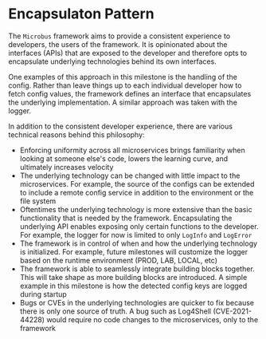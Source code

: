# Encapsulaton Pattern

The `Microbus` framework aims to provide a consistent experience to developers, the users of the framework. It is opinionated about the interfaces (APIs) that are exposed to the developer and therefore opts to encapsulate underlying technologies behind its own interfaces.

One examples of this approach in this milestone is the handling of the config. Rather than leave things up to each individual developer how to fetch config values, the framework defines an interface that encapsulates the underlying implementation. A similar approach was taken with the logger.

In addition to the consistent developer experience, there are various technical reasons behind this philosophy:
* Enforcing uniformity across all microservices brings familiarity when looking at someone else's code, lowers the learning curve, and ultimately increases velocity
* The underlying technology can be changed with little impact to the microservices. For example, the source of the configs can be extended to include a remote config service in addition to the environment or the file system
* Oftentimes the underlying technology is more extensive than the basic functionality that is needed by the framework. Encapsulating the underlying API enables exposing only certain functions to the developer. For example, the logger for now is limited to only `LogInfo` and `LogError`
* The framework is in control of when and how the underlying technology is initialized. For example, future milestones will customize the logger based on the runtime environment (PROD, LAB, LOCAL, etc)
* The framework is able to seamlessly integrate building blocks together. This will take shape as more building blocks are introduced. A simple example in this milestone is how the detected config keys are logged during startup
* Bugs or CVEs in the underlying technologies are quicker to fix because there is only one source of truth. A bug such as Log4Shell (CVE-2021-44228) would require no code changes to the microservices, only to the framework
